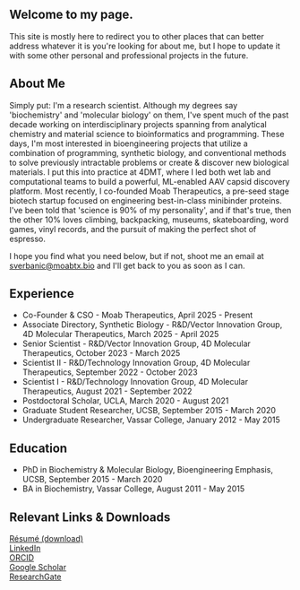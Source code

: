 ## Welcome to my page.
This site is mostly here to redirect you to other places that can better address whatever it is you're looking for about me,
but I hope to update it with some other personal and professional projects in the future.


## About Me
Simply put: I'm a research scientist. Although my degrees say 'biochemistry' and 'molecular biology' on them, I've spent much of the past decade working on interdisciplinary projects spanning from analytical chemistry and material science to bioinformatics and programming. These days, I'm most interested in bioengineering projects that utilize a combination of programming, synthetic biology, and conventional methods to solve previously intractable problems or create & discover new biological materials. I put this into practice at 4DMT, where I led both wet lab and computational teams to build a powerful, ML-enabled AAV capsid discovery platform. Most recently, I co-founded Moab Therapeutics, a pre-seed stage biotech startup focused on engineering best-in-class minibinder proteins. I've been told that 'science is 90% of my personality', and if that's true, then the other 10% loves climbing, backpacking, museums, skateboarding, word games, vinyl records, and the pursuit of making the perfect shot of espresso.

I hope you find what you need below, but if not, shoot me an email at sverbanic@moabtx.bio and I'll get back to you as soon as I can.


## Experience
* Co-Founder & CSO - Moab Therapeutics, April 2025 - Present
* Associate Directory, Synthetic Biology - R&D/Vector Innovation Group, 4D Molecular Therapeutics, March 2025 - April 2025
* Senior Scientist - R&D/Vector Innovation Group, 4D Molecular Therapeutics, October 2023 - March 2025
* Scientist II - R&D/Technology Innovation Group, 4D Molecular Therapeutics, September 2022 - October 2023
* Scientist I - R&D/Technology Innovation Group, 4D Molecular Therapeutics, August 2021 - September 2022
* Postdoctoral Scholar, UCLA, March 2020 - August 2021
* Graduate Student Researcher, UCSB, September 2015 - March 2020
* Undergraduate Researcher, Vassar College, January 2012 - May 2015
  
  
## Education
* PhD in Biochemistry & Molecular Biology, Bioengineering Emphasis, UCSB, September 2015 - March 2020
* BA in Biochemistry, Vassar College, August 2011 - May 2015


## Relevant Links & Downloads
[Résumé (download)](https://github.com/sverbanic/sverbanic.github.io/raw/main/assets/verbanic_resume_March_2022.pdf)  
[LinkedIn](https://www.linkedin.com/in/samuel-verbanic/)  
[ORCID](https://orcid.org/0000-0002-6835-6690)  
[Google Scholar](https://scholar.google.com/citations?user=s3YPZREAAAAJ&hl=en)  
[ResearchGate](https://www.researchgate.net/profile/Samuel-Verbanic)  
